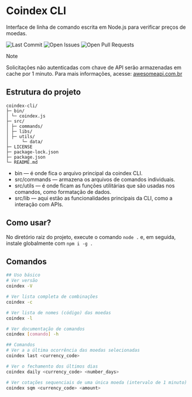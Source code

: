 # Coindex CLI
Interface de linha de comando escrita em Node.js para verificar preços de moedas.

![Last Commit](https://img.shields.io/github/last-commit/vilelajs/coindex-cli)
![Open Issues](https://img.shields.io/github/issues/vilelajs/coindex-cli)
![Open Pull Requests](https://img.shields.io/github/issues-pr/vilelajs/coindex-cli)

> [!NOTE]
> Solicitações não autenticadas com chave de API serão armazenadas em cache por 1 minuto. Para mais informações, acesse: [awesomeapi.com.br](https://awesomeapi.com.br/)

## Estrutura do projeto

```
coindex-cli/
├─ bin/
│ └─ coindex.js
├─ src/
│ ├─ commands/
│ ├─ libs/
│ ├─ utils/
│     └─ data/
├─ LICENSE
├─ package-lock.json
├─ package.json
└─ README.md
```

- bin — é onde fica o arquivo principal da coindex CLI.
- src/commands — armazena os arquivos de comandos individuais.
- src/utils — é onde ficam as funções utilitárias que são usadas nos comandos, como formatação de dados.
- src/lib — aqui estão as funcionalidades principais da CLI, como a interação com APIs.

## Como usar?

No diretório raiz do projeto, execute o comando `node .` e, em seguida, instale globalmente com `npm i -g .`

## Comandos

```bash
## Uso básico
# Ver versão
coindex -V

# Ver lista completa de combinações
coindex -c

# Ver lista de nomes (código) das moedas
coindex -l

# Ver documentação de comandos
coindex [comando] -h

## Comandos
# Ver a a última ocorrência das moedas selecionadas
coindex last <currency_code>

# Ver o fechamento dos últimos dias
coindex daily <currency_code> <number_days>

# Ver cotações sequenciais de uma única moeda (intervalo de 1 minuto)
coindex sqm <currency_code> <amount>
```
